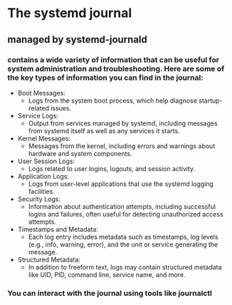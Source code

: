 # The systemd journal
## managed by systemd-journald

### contains a wide variety of information that can be useful for system administration and troubleshooting. Here are some of the key types of information you can find in the journal:

- Boot Messages:
  - Logs from the system boot process, which help diagnose startup-related issues.
- Service Logs:
  - Output from services managed by systemd, including messages from systemd itself as well as any services it starts.
- Kernel Messages:
  - Messages from the kernel, including errors and warnings about hardware and system components.
- User Session Logs:
  - Logs related to user logins, logouts, and session activity.
- Application Logs:
  - Logs from user-level applications that use the systemd logging facilities.
- Security Logs:
  - Information about authentication attempts, including successful logins and failures, often useful for detecting unauthorized access attempts.
- Timestamps and Metadata:
  - Each log entry includes metadata such as timestamps, log levels (e.g., info, warning, error), and the unit or service generating the message.
- Structured Metadata:
  - In addition to freeform text, logs may contain structured metadata like UID, PID, command line, service name, and more.

### You can interact with the journal using tools like **journalctl**
